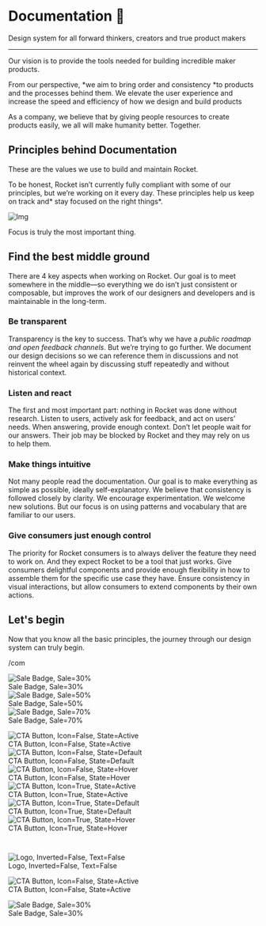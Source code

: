 
# Documentation 🚀

Design system for all forward thinkers, creators and true product makers

---

Our vision is to provide the tools needed for building incredible maker products.

From our perspective, *we aim to bring order and consistency *to products and the processes behind them. We elevate the user experience and increase the speed and efficiency of how we design and build products

As a company, we believe that by giving people resources to create products easily, we all will make humanity better. Together.

## Principles behind Documentation

These are the values we use to build and maintain Rocket.

To be honest, Rocket isn’t currently fully compliant with some of our principles, but we’re working on it every day. These principles help us keep on track and* stay focused on the right things*.

![Img](https://studio-assets.supernova.io/design-systems/14533/9289758a-6300-472a-bbc6-a57098081abf.jpeg)

Focus is truly the most important thing.

## Find the best middle ground

There are 4 key aspects when working on Rocket. Our goal is to meet somewhere in the middle—so everything we do isn’t just consistent or composable, but improves the work of our designers and developers and is maintainable in the long-term.

### Be transparent

Transparency is the key to success. That’s why we have a *public roadmap and open feedback channels*. But we’re trying to go further. We document our design decisions so we can reference them in discussions and not reinvent the wheel again by discussing stuff repeatedly and without historical context.

### Listen and react

The first and most important part: nothing in Rocket was done without research. Listen to users, actively ask for feedback, and act on users’ needs. When answering, provide enough context. Don’t let people wait for our answers. Their job may be blocked by Rocket and they may rely on us to help them.

### Make things intuitive

Not many people read the documentation. Our goal is to make everything as simple as possible, ideally self-explanatory. We believe that consistency is followed closely by clarity. We encourage experimentation. We welcome new solutions. But our focus is on using patterns and vocabulary that are familiar to our users.

### Give consumers just enough control

The priority for Rocket consumers is to always deliver the feature they need to work on. And they expect Rocket to be a tool that just works. Give consumers delightful components and provide enough flexibility in how to assemble them for the specific use case they have. Ensure consistency in visual interactions, but allow consumers to extend components by their own actions.

## Let's begin

Now that you know all the basic principles, the journey through our design system can truly begin.

/com

  
![Sale Badge, Sale=30%](https://studio-assets.supernova.io/design-systems/14533/4215fc85-dc76-4c72-b95c-9c083227bfbf.png)  
Sale Badge, Sale=30%  
![Sale Badge, Sale=50%](https://studio-assets.supernova.io/design-systems/14533/70ca60ce-6a7d-4d8c-9b26-1acd3aec09a0.png)  
Sale Badge, Sale=50%  
![Sale Badge, Sale=70%](https://studio-assets.supernova.io/design-systems/14533/ad275db7-a8f8-45a0-8a3d-8b5f21c49dbd.png)  
Sale Badge, Sale=70%  


  
![CTA Button, Icon=False, State=Active](https://studio-assets.supernova.io/design-systems/14533/2f4f5c33-fb1d-4bc7-b9d3-90815c682d93.png)  
CTA Button, Icon=False, State=Active  
![CTA Button, Icon=False, State=Default](https://studio-assets.supernova.io/design-systems/14533/c33227af-1ab6-4752-b5e5-a6aaa86a4521.png)  
CTA Button, Icon=False, State=Default  
![CTA Button, Icon=False, State=Hover](https://studio-assets.supernova.io/design-systems/14533/edecbc38-b355-402b-9adc-49889caa2d85.png)  
CTA Button, Icon=False, State=Hover  
![CTA Button, Icon=True, State=Active](https://studio-assets.supernova.io/design-systems/14533/06df6176-389c-4e79-9c38-0f9422cec59f.png)  
CTA Button, Icon=True, State=Active  
![CTA Button, Icon=True, State=Default](https://studio-assets.supernova.io/design-systems/14533/f1ccca6b-8557-4160-bfc9-6a9f9c9024e7.png)  
CTA Button, Icon=True, State=Default  
![CTA Button, Icon=True, State=Hover](https://studio-assets.supernova.io/design-systems/14533/c1ba96d3-e265-4f76-b345-6b831afeae81.png)  
CTA Button, Icon=True, State=Hover  


```javascript  
  
```

  
![Logo, Inverted=False, Text=False](https://studio-assets.supernova.io/design-systems/14533/bdedfe08-cd4e-415c-88ca-9773b8ad9bcd.png)  
Logo, Inverted=False, Text=False  


  
  


  
![CTA Button, Icon=False, State=Active](https://studio-assets.supernova.io/design-systems/14533/2f4f5c33-fb1d-4bc7-b9d3-90815c682d93.png)  
CTA Button, Icon=False, State=Active  


  
![Sale Badge, Sale=30%](https://studio-assets.supernova.io/design-systems/14533/4215fc85-dc76-4c72-b95c-9c083227bfbf.png)  
Sale Badge, Sale=30%  
